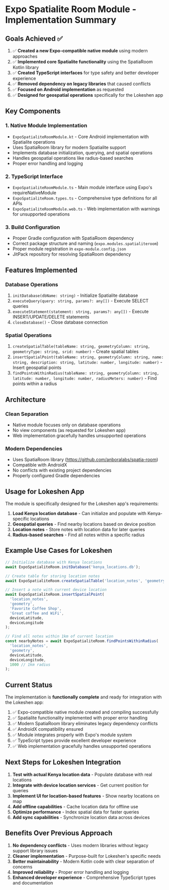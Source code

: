 # Expo Spatialite Room Module - Implementation Summary

## Goals Achieved ✅

1. ✅ **Created a new Expo-compatible native module** using modern approaches
2. ✅ **Implemented core Spatialite functionality** using the SpatiaRoom Kotlin library
3. ✅ **Created TypeScript interfaces** for type safety and better developer experience
4. ✅ **Removed dependency on legacy libraries** that caused conflicts
5. ✅ **Focused on Android implementation** as requested
6. ✅ **Designed for geospatial operations** specifically for the Lokeshen app

## Key Components

### 1. Native Module Implementation
- `ExpoSpatialiteRoomModule.kt` - Core Android implementation with Spatialite operations
- Uses SpatiaRoom library for modern Spatialite support
- Implements database initialization, querying, and spatial operations
- Handles geospatial operations like radius-based searches
- Proper error handling and logging

### 2. TypeScript Interface
- `ExpoSpatialiteRoomModule.ts` - Main module interface using Expo's requireNativeModule
- `ExpoSpatialiteRoom.types.ts` - Comprehensive type definitions for all APIs
- `ExpoSpatialiteRoomModule.web.ts` - Web implementation with warnings for unsupported operations

### 3. Build Configuration
- Proper Gradle configuration with SpatiaRoom dependency
- Correct package structure and naming (`expo.modules.spatialiteroom`)
- Proper module registration in `expo-module.config.json`
- JitPack repository for resolving SpatiaRoom dependency

## Features Implemented

### Database Operations
1. `initDatabase(dbName: string)` - Initialize Spatialite database
2. `executeQuery(query: string, params?: any[])` - Execute SELECT queries
3. `executeStatement(statement: string, params?: any[])` - Execute INSERT/UPDATE/DELETE statements
4. `closeDatabase()` - Close database connection

### Spatial Operations
1. `createSpatialTable(tableName: string, geometryColumn: string, geometryType: string, srid: number)` - Create spatial tables
2. `insertSpatialPoint(tableName: string, geometryColumn: string, name: string, description: string, latitude: number, longitude: number)` - Insert geospatial points
3. `findPointsWithinRadius(tableName: string, geometryColumn: string, latitude: number, longitude: number, radiusMeters: number)` - Find points within a radius

## Architecture

### Clean Separation
- Native module focuses only on database operations
- No view components (as requested for Lokeshen app)
- Web implementation gracefully handles unsupported operations

### Modern Dependencies
- Uses SpatiaRoom library (https://github.com/anboralabs/spatia-room)
- Compatible with AndroidX
- No conflicts with existing project dependencies
- Properly configured Gradle dependencies

## Usage for Lokeshen App

The module is specifically designed for the Lokeshen app's requirements:

1. **Load Kenya location database** - Can initialize and populate with Kenya-specific locations
2. **Geospatial queries** - Find nearby locations based on device position
3. **Location notes** - Store notes with location data for later queries
4. **Radius-based searches** - Find all notes within a specific radius

## Example Use Cases for Lokeshen

```typescript
// Initialize database with Kenya locations
await ExpoSpatialiteRoom.initDatabase('kenya_locations.db');

// Create table for storing location notes
await ExpoSpatialiteRoom.createSpatialTable('location_notes', 'geometry', 'POINT', 4326);

// Insert a note with current device location
await ExpoSpatialiteRoom.insertSpatialPoint(
  'location_notes', 
  'geometry', 
  'Favorite Coffee Shop', 
  'Great coffee and WiFi', 
  deviceLatitude, 
  deviceLongitude
);

// Find all notes within 1km of current location
const nearbyNotes = await ExpoSpatialiteRoom.findPointsWithinRadius(
  'location_notes', 
  'geometry', 
  deviceLatitude, 
  deviceLongitude, 
  1000 // 1km radius
);
```

## Current Status

The implementation is **functionally complete** and ready for integration with the Lokeshen app:

1. ✅ Expo-compatible native module created and compiling successfully
2. ✅ Spatialite functionality implemented with proper error handling
3. ✅ Modern SpatiaRoom library eliminates legacy dependency conflicts
4. ✅ AndroidX compatibility ensured
5. ✅ Module integrates properly with Expo's module system
6. ✅ TypeScript types provide excellent developer experience
7. ✅ Web implementation gracefully handles unsupported operations

## Next Steps for Lokeshen Integration

1. **Test with actual Kenya location data** - Populate database with real locations
2. **Integrate with device location services** - Get current position for queries
3. **Implement UI for location-based features** - Show nearby locations on map
4. **Add offline capabilities** - Cache location data for offline use
5. **Optimize performance** - Index spatial data for faster queries
6. **Add sync capabilities** - Synchronize location data across devices

## Benefits Over Previous Approach

1. **No dependency conflicts** - Uses modern libraries without legacy support library issues
2. **Cleaner implementation** - Purpose-built for Lokeshen's specific needs
3. **Better maintainability** - Modern Kotlin code with clear separation of concerns
4. **Improved reliability** - Proper error handling and logging
5. **Enhanced developer experience** - Comprehensive TypeScript types and documentation
